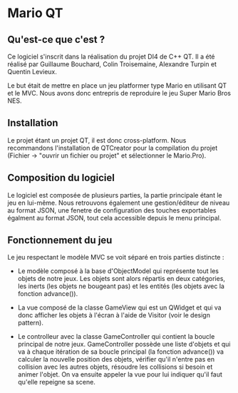 # Mario QT
## Qu'est-ce que c'est ?

Ce logiciel s'inscrit dans la réalisation du projet DI4 de C++ QT. Il a été réalisé par Guillaume Bouchard, Colin Troisemaine, Alexandre Turpin et Quentin Levieux.

Le but était de mettre en place un jeu platformer type Mario en utilisant QT et le MVC. Nous avons donc entrepris de reproduire le jeu Super Mario Bros NES.

## Installation

Le projet étant un projet QT, il est donc cross-platform. Nous recommandons l'installation de QTCreator pour la compilation du projet (Fichier -> "ouvrir un fichier ou projet" et sélectionner le Mario.Pro).

## Composition du logiciel

Le logiciel est composée de plusieurs parties, la partie principale étant le jeu en lui-même. Nous retrouvons également une gestion/éditeur de niveau au format JSON, une fenetre de configuration des touches exportables égalment au format JSON, tout cela accessible depuis le menu principal.

## Fonctionnement du jeu

Le jeu respectant le modèle MVC se voit séparé en trois parties distincte :

- Le modèle composé à la base d'ObjectModel qui représente tout les objets de notre jeux. Les objets sont alors répartis en deux catégories, les inerts (les objets ne bougeant pas) et les entités (les objets avec la fonction advance()).

- La vue composé de la classe GameView qui est un QWidget et qui va donc afficher les objets à l'écran à l'aide de Visitor (voir le design pattern).

- Le controlleur avec la classe GameController qui contient la boucle principal de notre jeux. GameController possède une liste d'objets et qui va à chaque itération de sa boucle principal (la fonction advance()) va calculer la nouvelle position des objets, vérifier qu'il n'entre pas en collision avec les autres objets, résoudre les collisions si besoin et animer l'objet. On va ensuite appeler la vue pour lui indiquer qu'il faut qu'elle repeigne sa scene.
